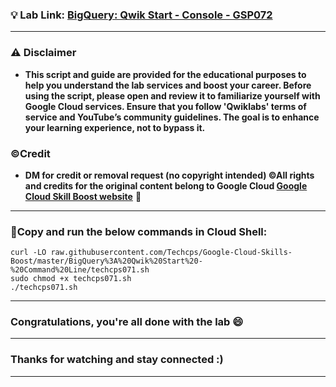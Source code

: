 

### 💡 Lab Link: [BigQuery: Qwik Start - Console - GSP072](https://www.cloudskillsboost.google/focuses/1145?parent=catalog)



---

### ⚠️ Disclaimer
- **This script and guide are provided for  the educational purposes to help you understand the lab services and boost your career. Before using the script, please open and review it to familiarize yourself with Google Cloud services. Ensure that you follow 'Qwiklabs' terms of service and YouTube’s community guidelines. The goal is to enhance your learning experience, not to bypass it.**

### ©Credit
- **DM for credit or removal request (no copyright intended) ©All rights and credits for the original content belong to Google Cloud [Google Cloud Skill Boost website](https://www.cloudskillsboost.google/)** 🙏

---

### 🚨Copy and run the below commands in Cloud Shell:

```
curl -LO raw.githubusercontent.com/Techcps/Google-Cloud-Skills-Boost/master/BigQuery%3A%20Qwik%20Start%20-%20Command%20Line/techcps071.sh
sudo chmod +x techcps071.sh
./techcps071.sh
```
---

### Congratulations, you're all done with the lab 😄

---


### Thanks for watching and stay connected :)
---
